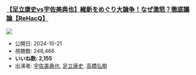 ### [【足立康史vs宇佐美典也】維新をめぐり大論争！なぜ激怒？徹底議論【ReHacQ】](https://www.youtube.com/watch?v=ITi-1ul-Xnw)
[![](https://img.youtube.com/vi/ITi-1ul-Xnw/sddefault.jpg)](https://www.youtube.com/watch?v=ITi-1ul-Xnw)
-   公開日: 2024-10-21
-   視聴数: 248,466
-   **いいね数: 2,155**
-   出演者: [宇佐美典也](/rehacq_fan/people/宇佐美典也 "wikilink"), [足立康史](/rehacq_fan/people/足立康史 "wikilink"), [高橋弘樹](/rehacq_fan/people/高橋弘樹 "wikilink")
